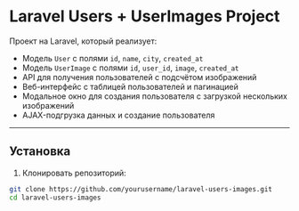 # Laravel Users + UserImages Project

Проект на Laravel, который реализует:

- Модель `User` с полями `id`, `name`, `city`, `created_at`
- Модель `UserImage` с полями `id`, `user_id`, `image`, `created_at`
- API для получения пользователей с подсчётом изображений
- Веб-интерфейс с таблицей пользователей и пагинацией
- Модальное окно для создания пользователя с загрузкой нескольких изображений
- AJAX-подгрузка данных и создание пользователя

---

## Установка

1. Клонировать репозиторий:

```bash
git clone https://github.com/yourusername/laravel-users-images.git
cd laravel-users-images